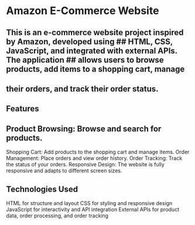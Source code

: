 

# Amazon E-Commerce Website
 
 ## This is an e-commerce website project inspired by Amazon, developed using ## HTML, CSS, JavaScript, and integrated with external APIs. The application ## allows users to browse products, add items to a shopping cart, manage 
 ## their orders, and track their order status.
 
## Features 

## Product Browsing: Browse and search for products.
Shopping Cart: Add products to the shopping cart and manage items.
Order Management: Place orders and view order history.
Order Tracking: Track the status of your orders.
Responsive Design: The website is fully responsive and adapts to different screen sizes.


## Technologies Used

HTML for structure and layout
CSS for styling and responsive design
JavaScript for interactivity and API integration
External APIs for product data, order processing, and order tracking



